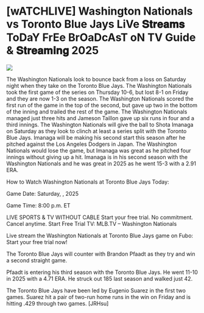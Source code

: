 #  [wATCHLIVE] Washington Nationals vs Toronto Blue Jays LiVe 𝐒𝐭𝐫𝐞𝐚𝐦𝐬 ToDaY FrEe BrOaDcAsT oN TV Guide & 𝐒𝐭𝐫𝐞𝐚𝐦𝐢𝐧𝐠  2025  
  
  
[![](https://i.imgur.com/qSNzIqt.png)](https://movie.rssnews.media/CNdPMEclC.php)  
  
The Washington Nationals look to bounce back from a loss on Saturday night when they take on the Toronto Blue Jays. The Washington Nationals took the first game of the series on Thursday 10-6, but lost 8-1 on Friday and they are now 1-3 on the season. The Washington Nationals scored the first run of the game in the top of the second, but gave up two in the bottom of the inning and trailed the rest of the game. The Washington Nationals managed just three hits and Jameson Taillon gave up six runs in four and a third innings. The Washington Nationals will give the ball to Shota Imanaga on Saturday as they look to clinch at least a series split with the Toronto Blue Jays. Imanaga will be making his second start this season after he pitched against the Los Angeles Dodgers in Japan. The Washington Nationals would lose the game, but Imanaga was great as he pitched four innings without giving up a hit. Imanaga is in his second season with the Washington Nationals and he was great in 2025 as he went 15-3 with a 2.91 ERA.

How to Watch Washington Nationals at Toronto Blue Jays Today:

Game Date: Saturday, , 2025

Game Time: 8:00 p.m. ET

LIVE SPORTS & TV WITHOUT CABLE
Start your free trial. No commitment. Cancel anytime.
Start Free Trial
TV: MLB.TV – Washington Nationals

Live stream the Washington Nationals at Toronto Blue Jays game on Fubo: Start your free trial now!

The Toronto Blue Jays will counter with Brandon Pfaadt as they try and win a second straight game.

Pfaadt is entering his third season with the Toronto Blue Jays. He went 11-10 in 2025 with a 4.71 ERA. He struck out 185 last season and walked just 42.

The Toronto Blue Jays have been led by Eugenio Suarez in the first two games. Suarez hit a pair of two-run home runs in the win on Friday and is hitting .429 through two games. [JRHsu]